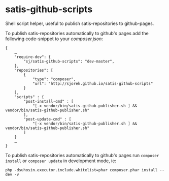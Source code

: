 satis-github-scripts
====================

Shell script helper, useful to publish satis-repositories to github-pages.

To publish satis-repositories automatically to github's pages add the following
code-snippet to your *composer.json*:

    {
        …
        "require-dev": {
            "sj/satis-github-scripts": "dev-master",
        },
        "repositories": [
            {
                "type": "composer",
                "url": "http://sjorek.github.io/satis-github-scripts"
            }
        ],
        "scripts" : {
            "post-install-cmd" : [
                "[-x vendor/bin/satis-github-publisher.sh ] && vendor/bin/satis-github-publisher.sh"
            ],
            "post-update-cmd" : [
                "[-x vendor/bin/satis-github-publisher.sh ] && vendor/bin/satis-github-publisher.sh"
            ]
        }
        …
    }

To publish satis-repositories automatically to github's pages run `composer install` or
`composer update` in development mode, ie:

    php -dsuhosin.executor.include.whitelist=phar composer.phar install --dev -v
